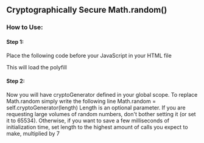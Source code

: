 ## Cryptographically Secure Math.random()

### How to Use:

#### Step 1:
Place the following code before your JavaScript in your HTML file
<script src="https://ecc521.github.io/polyfill/math.random/code.js"></script>

This will load the polyfill

#### Step 2:
Now you will have cryptoGenerator defined in your global scope.
To replace Math.random simply write the following line
  Math.random = self.cryptoGenerator(length)
Length is an optional parameter. 
If you are requesting large volumes of random numbers, don't bother setting it (or set it to 65534).
Otherwise, if you want to save a few milliseconds of initialization time, set length to the highest amount of calls you expect to make, multiplied by 7

